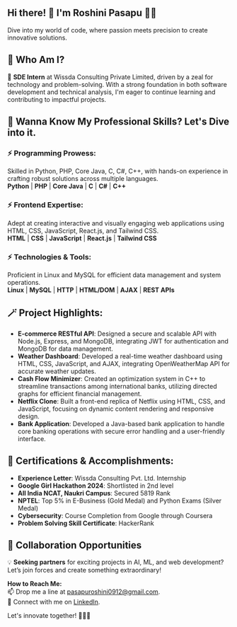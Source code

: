 ## Hi there! 👋 I'm Roshini Pasapu 🚀✨  
Dive into my world of code, where passion meets precision to create innovative solutions.

## 🫣 Who Am I?  
🚀 **SDE Intern** at Wissda Consulting Private Limited, driven by a zeal for technology and problem-solving. With a strong foundation in both software development and technical analysis, I'm eager to continue learning and contributing to impactful projects.

## 💼 Wanna Know My Professional Skills? Let's Dive into it.  
### ⚡ **Programming Prowess:**  
Skilled in Python, PHP, Core Java, C, C#, C++, with hands-on experience in crafting robust solutions across multiple languages.  
**Python** | **PHP** | **Core Java** | **C** | **C#** | **C++**

### ⚡ **Frontend Expertise:**  
Adept at creating interactive and visually engaging web applications using HTML, CSS, JavaScript, React.js, and Tailwind CSS.  
**HTML** | **CSS** | **JavaScript** | **React.js** | **Tailwind CSS**

### ⚡ **Technologies & Tools:**  
Proficient in Linux and MySQL for efficient data management and system operations.  
**Linux** | **MySQL** | **HTTP** | **HTML/DOM** | **AJAX** | **REST APIs**

## 🪄 **Project Highlights:**  
- **E-commerce RESTful API**: Designed a secure and scalable API with Node.js, Express, and MongoDB, integrating JWT for authentication and MongoDB for data management.
- **Weather Dashboard**: Developed a real-time weather dashboard using HTML, CSS, JavaScript, and AJAX, integrating OpenWeatherMap API for accurate weather updates.
- **Cash Flow Minimizer**: Created an optimization system in C++ to streamline transactions among international banks, utilizing directed graphs for efficient financial management.
- **Netflix Clone**: Built a front-end replica of Netflix using HTML, CSS, and JavaScript, focusing on dynamic content rendering and responsive design.
- **Bank Application**: Developed a Java-based bank application to handle core banking operations with secure error handling and a user-friendly interface.

## 📜 **Certifications & Accomplishments:**  
- **Experience Letter**: Wissda Consulting Pvt. Ltd. Internship  
- **Google Girl Hackathon 2024**: Shortlisted in 2nd level  
- **All India NCAT, Naukri Campus**: Secured 5819 Rank  
- **NPTEL**: Top 5% in E-Business (Gold Medal) and Python Exams (Silver Medal)  
- **Cybersecurity**: Course Completion from Google through Coursera  
- **Problem Solving Skill Certificate**: HackerRank

## 🤝 **Collaboration Opportunities**  
💡 **Seeking partners** for exciting projects in AI, ML, and web development? Let’s join forces and create something extraordinary!

**How to Reach Me:**  
📫 Drop me a line at [pasapuroshini0912@gmail.com](mailto:pasapuroshini0912@gmail.com).  
🔮 Connect with me on [LinkedIn](https://www.linkedin.com/in/roshinip0912/).

Let's innovate together! 🧙‍♂️✨
